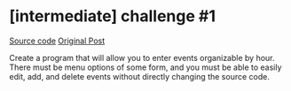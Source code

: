 # [intermediate] challenge #1

[Source code](https://github.com/ViiRaLe/DailyProgrammer/blob/master/Java/IntermediateChallenge1/IntermediateChallenge1.java)
[Original Post](https://www.reddit.com/r/dailyprogrammer/comments/pihtx/intermediate_challenge_1/)

Create a program that will allow you to enter events organizable by hour. There must be menu options of some form, and you must be able to easily edit, add, and delete events without directly changing the source code.
